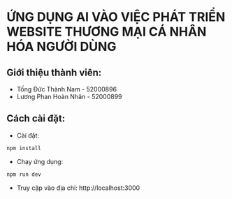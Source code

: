 # ỨNG DỤNG AI VÀO VIỆC PHÁT TRIỂN WEBSITE THƯƠNG MẠI CÁ NHÂN HÓA NGƯỜI DÙNG

## Giới thiệu thành viên:

- Tống Đức Thành Nam - 52000896
- Lương Phan Hoàn Nhân - 52000899

## Cách cài đặt:

- Cài đặt:

```bash 
npm install
```

- Chạy ứng dụng:

```bash
npm run dev
```

- Truy cập vào địa chỉ: http://localhost:3000
 